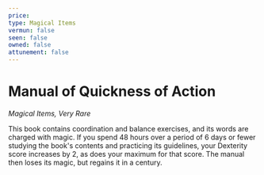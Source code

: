 ```yaml
---
price: 
type: Magical Items
vermun: false
seen: false
owned: false
attunement: false
---
```

# Manual of Quickness of Action

*Magical Items, Very Rare*

This book contains coordination and balance exercises, and its words are charged with magic. If you spend 48 hours over a period of 6 days or fewer studying the book's contents and practicing its guidelines, your Dexterity score increases by 2, as does your maximum for that score. The manual then loses its magic, but regains it in a century.